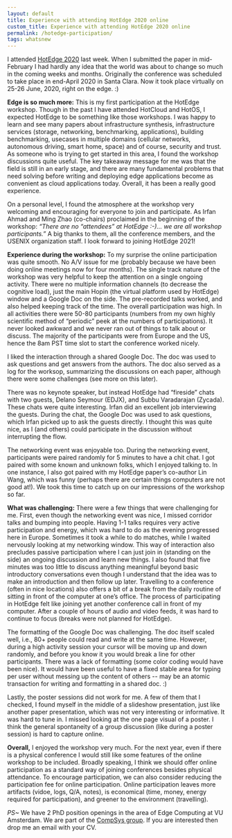 ```yaml
---
layout: default
title: Experience with attending HotEdge 2020 online 
custom_title: Experience with attending HotEdge 2020 online 
permalink: /hotedge-participation/
tags: whatsnew
---
```


I attended [HotEdge 2020](https://www.usenix.org/conference/hotedge20/workshop-program) last week. When I submitted the paper in mid-February I had hardly any idea that the world was about to change so much in the coming weeks and months. Originally the conference was scheduled to take place in end-April 2020 in Santa Clara. Now it took place virtually on 25-26 June, 2020, right on the edge. :)

**Edge is so much more:** This is my first participation at the HotEdge workshop. Though in the past I have attended HotCloud and HotOS, I expected HotEdge to be something like those workshops. I was happy to learn and see many papers about infrastructure synthesis, infrastructure services (storage, networking, benchmarking, applications), building benchmarking, usecases in multiple domains (cellular networks, autonomous driving, smart home, space) and of course, security and trust. As someone who is trying to get started in this area, I found the workshop discussions quite useful. The key takeaway message for me was that the field is still in an early stage, and there are many fundamental problems that need solving before writing and deploying edge applications become as convenient as cloud applications today. Overall, it has been a really good experience.

On a personal level, I found the atmosphere at the workshop very welcoming and encouraging for everyone to join and participate. As Irfan Ahmad and Ming Zhao (co-chairs) proclaimed in the beginning of the workshop: *“There are no “attendees” at HotEdge :-)… we are all workshop participants.”* A big thanks to them, all the conference members, and the USENIX organization staff. I look forward to joining HotEdge 2021! 


**Experience during the workshop:** To my surprise the online participation was quite smooth. No A/V issue for me (probably because we have been doing online meetings now for four months). The single track nature of the workshop was very helpful to keep the attention on a single ongoing activity. There were no multiple information channels (to decrease the cognitive load), just the main Hopin (the virtual platform used by HotEdge) window and a Google Doc on the side. The pre-recorded talks worked, and also helped keeping track of the time. The overall participation was high. In all activities there were 50-80 participants (numbers from my own highly scientific method of “periodic” peek at the numbers of participations). It never looked awkward and we never ran out of things to talk about or discuss. The majority of the participants were from Europe and the US, hence the 8am PST time slot to start the conference worked nicely. 


I liked the interaction through a shared Google Doc. The doc was used to ask questions and get answers from the authors. The doc also served as a log for the worksop, summarizing the discussions on each paper, although there were some challenges (see more on this later).


There was no keynote speaker, but instead HotEdge had “fireside” chats with two guests, Delano Seymour (EDJX), and Subbu Varadarajan (Zycada). These chats were quite interesting. Irfan did an excellent job interviewing the guests. During the chat, the Google Doc was used to ask questions, which Irfan picked up to ask the guests directly. I thought this was quite nice, as I (and others) could participate in the discussion without interrupting the flow. 


The networking event was enjoyable too. During the networking event, participants were paired randomly for 5 minutes to have a chit chat. I got paired with some known and unknown folks, which I enjoyed talking to. In one instance, I also got paired with my HotEdge paper’s co-author Lin Wang, which was funny (perhaps there are certain things computers are not good at!). We took this time to catch up on our impressions of the workshop so far. 

**What was challenging:** There were a few things that were challenging for me. First, even though the networking event was nice, I missed corridor talks and bumping into people. Having 1-1 talks requires very active participation and energy, which was hard to do as the evening progressed here in Europe. Sometimes it took a while to do matches, while I waited nervously looking at my networking window. This way of interaction also precludes passive participation where I can just join in (standing on the side) an ongoing discussion and learn new things. I also found that five minutes was too little to discuss anything meaningful beyond basic introductory conversations even though I understand that the idea was to make an introduction and then follow up later. Travelling to a conference (often in nice locations) also offers a bit of a break from the daily routine of sitting in front of the computer at one’s office. The process of participating in HotEdge felt like joining yet another conference call in front of my computer. After a couple of hours of audio and video feeds, it was hard to continue to focus (breaks were not planned for HotEdge). 


The formatting of the Google Doc was challenging. The doc itself scaled well, i.e., 80+ people could read and write at the same time. However, during a high activity session your cursor will be moving up and down randomly, and before you know it you would break a line for other participants. There was a lack of formatting (some color coding would have been nice). It would have been useful to have a fixed stable area for typing per user without messing up the content of others -- may be an atomic transaction for writing and formatting in a shared doc. :) 


Lastly, the poster sessions did not work for me. A few of them that I checked, I found myself in the middle of a slideshow presentation, just like another paper presentation, which was not very interesting or informative. It was hard to tune in. I missed looking at the one page visual of a poster. I think the general spontaneity of a group discussion (like during a poster session) is hard to capture online.


**Overall,** I enjoyed the workshop very much. For the next year, even if there is a physical conference I would still like some features of the online workshop to be included. Broadly speaking, I think we should offer online participation as a standard way of joining conferences besides physical attendance. To encourage participation, we can also consider reducing the participation fee for online participation. Online participation leaves more artifacts (vidoe, logs, Q/A, notes), is economical (time, money, energy required for participation), and greener to the environment (travelling).


*PS~* We have 2 PhD position openings in the area of Edge Computing at VU Amsterdam. We are part of the [CompSys group](https://www.vucompsys.net/). If you are interested then drop me an email with your CV.
